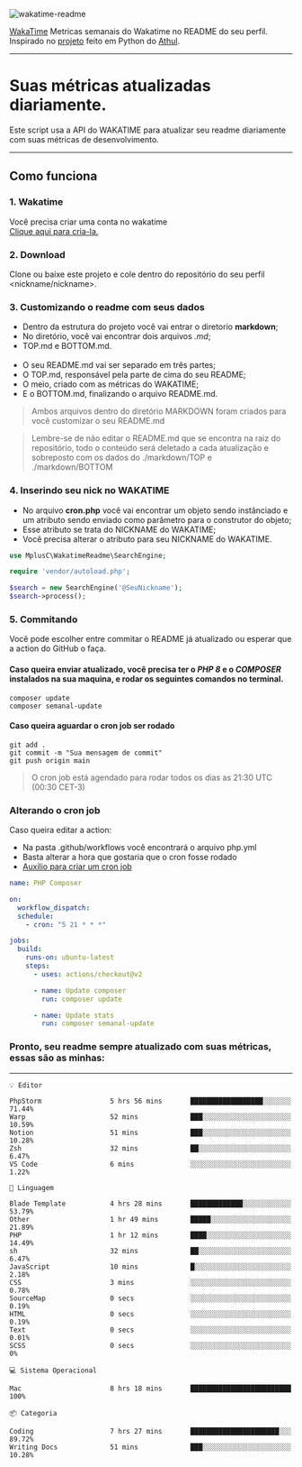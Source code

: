![wakatime-readme](https://socialify.git.ci/bymatheus/wakatime-readme/image?description=1&descriptionEditable=M%C3%A9tricas%20semanais%20do%20Wakatime%20no%20seu%20README%20de%20perfil.&font=KoHo&forks=1&language=1&owner=1&pattern=Signal&stargazers=1&theme=Dark)

[WakaTime](https://wakatime.com) Metricas semanais do Wakatime no README do seu perfil. <br>
Inspirado no [projeto](https://github.com/athul/waka-readme) feito em Python do [Athul](https://github.com/athul).
___

# Suas métricas atualizadas diariamente.
Este script usa a API do WAKATIME para atualizar seu readme diariamente com suas métricas de desenvolvimento.

___

## Como funciona

### 1. Wakatime
Você precisa criar uma conta no wakatime <br>
[Clique aqui para cria-la.](https://wakatime.com) 

### 2. Download
Clone ou baixe este projeto e cole dentro do repositório do seu perfil <nickname/nickname>.

### 3. Customizando o readme com seus dados
- Dentro da estrutura do projeto você vai entrar o diretorio **markdown**;  
- No diretório, você vai encontrar dois arquivos *.md*;
- TOP.md e BOTTOM.md.
<br><br>
- O seu README.md vai ser separado em três partes; 
- O TOP.md, responsável pela parte de cima do seu README;
- O meio, criado com as métricas do WAKATIME;
- E o BOTTOM.md, finalizando o arquivo README.md.<br>

> Ambos arquivos dentro do diretório MARKDOWN foram criados para você customizar o seu README.md

> Lembre-se de não editar o README.md que se encontra na raiz do repositório, todo o conteúdo será deletado a cada atualização e sobreposto com os dados do ./markdown/TOP e ./markdown/BOTTOM

### 4. Inserindo seu nick no WAKATIME
- No arquivo **cron.php** você vai encontrar um objeto sendo instânciado e um atributo sendo enviado como parâmetro para o construtor do objeto;
- Esse atributo se trata do NICKNAME do WAKATIME;
- Você precisa alterar o atributo para seu NICKNAME do WAKATIME.

```php
use MplusC\WakatimeReadme\SearchEngine;

require 'vendor/autoload.php';

$search = new SearchEngine('@SeuNickname');
$search->process();
```

### 5. Commitando
Você pode escolher entre commitar o README já atualizado ou esperar que a action do GitHub o faça. <br>

#### Caso queira enviar atualizado, você precisa ter o *PHP 8* e o *COMPOSER* instalados na sua maquina, e rodar os seguintes comandos no terminal.
```composer
composer update
composer semanal-update 
```

#### Caso queira aguardar o cron job ser rodado 
```git 
git add .
git commit -m "Sua mensagem de commit"
git push origin main
```

>O cron job está agendado para rodar todos os dias as 21:30 UTC (00:30 CET-3) 

### Alterando o cron job
Caso queira editar a action:

- Na pasta .github/workflows você encontrará o arquivo php.yml
- Basta alterar a hora que gostaria que o cron fosse rodado
- [Auxilio para criar um cron job](https://crontab.guru)

```yml
name: PHP Composer

on:
  workflow_dispatch:
  schedule:
    - cron: "5 21 * * *"

jobs:
  build:
    runs-on: ubuntu-latest
    steps:
      - uses: actions/checkout@v2

      - name: Update composer
        run: composer update

      - name: Update stats
        run: composer semanal-update
```

### Pronto, seu readme sempre atualizado com suas métricas, essas são as minhas:

___
```text
💡 Editor

PhpStorm                 5 hrs 56 mins       ██████████████████░░░░░░░     71.44%
Warp                     52 mins             ███░░░░░░░░░░░░░░░░░░░░░░     10.59%
Notion                   51 mins             ███░░░░░░░░░░░░░░░░░░░░░░     10.28%
Zsh                      32 mins             ██░░░░░░░░░░░░░░░░░░░░░░░      6.47%
VS Code                  6 mins              ░░░░░░░░░░░░░░░░░░░░░░░░░      1.22%
```
```text
💬 Linguagem

Blade Template           4 hrs 28 mins       █████████████░░░░░░░░░░░░     53.79%
Other                    1 hr 49 mins        █████░░░░░░░░░░░░░░░░░░░░     21.89%
PHP                      1 hr 12 mins        ████░░░░░░░░░░░░░░░░░░░░░     14.49%
sh                       32 mins             ██░░░░░░░░░░░░░░░░░░░░░░░      6.47%
JavaScript               10 mins             █░░░░░░░░░░░░░░░░░░░░░░░░      2.18%
CSS                      3 mins              ░░░░░░░░░░░░░░░░░░░░░░░░░      0.78%
SourceMap                0 secs              ░░░░░░░░░░░░░░░░░░░░░░░░░      0.19%
HTML                     0 secs              ░░░░░░░░░░░░░░░░░░░░░░░░░      0.19%
Text                     0 secs              ░░░░░░░░░░░░░░░░░░░░░░░░░      0.01%
SCSS                     0 secs              ░░░░░░░░░░░░░░░░░░░░░░░░░         0%
```
```text
💻 Sistema Operacional

Mac                      8 hrs 18 mins       █████████████████████████       100%
```
```text
📦 Categoria

Coding                   7 hrs 27 mins       ██████████████████████░░░     89.72%
Writing Docs             51 mins             ███░░░░░░░░░░░░░░░░░░░░░░     10.28%
```
